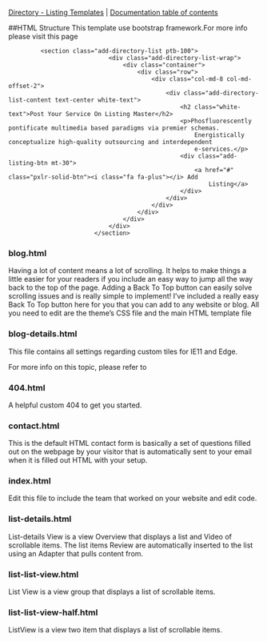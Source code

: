 [Directory - Listing Templates](https://pixelaar.com/) | [Documentation
table of contents](TOC.md)

##HTML Structure
This template use bootstrap framework.For more info please visit this page

             <section class="add-directory-list ptb-100">
                                <div class="add-directory-list-wrap">
                                    <div class="container">
                                        <div class="row">
                                            <div class="col-md-8 col-md-offset-2">
                                                <div class="add-directory-list-content text-center white-text">
                                                    <h2 class="white-text">Post Your Service On Listing Master</h2>
                                                    <p>Phosfluorescently pontificate multimedia based paradigms via premier schemas.
                                                        Energistically conceptualize high-quality outsourcing and interdependent
                                                        e-services.</p>
                                                    <div class="add-listing-btn mt-30">
                                                        <a href="#" class="pxlr-solid-btn"><i class="fa fa-plus"></i> Add
                                                            Listing</a>
                                                    </div>
                                                </div>
                                            </div>
                                        </div>
                                    </div>
                                </div>
                            </section>
   

### blog.html
Having a lot of content means a lot of scrolling. It helps to make things 
a little easier for your readers if you include an easy way to jump all 
the way back to the top of the page. Adding a Back To Top button can easily
solve scrolling issues and is really simple to implement! I’ve included a really
easy Back To Top button here for you that you can add to any website or blog.
All you need to edit are the theme’s CSS file and the main HTML template file


### blog-details.html

This file contains all settings regarding custom tiles for IE11 and Edge.

For more info on this topic, please refer to

### 404.html

A helpful custom 404 to get you started.

### contact.html

This is the default HTML  contact form is basically a set of questions filled out 
on the webpage by your visitor that is automatically sent to your email when it is
filled out HTML with your setup.

### index.html

Edit this file to include the team that worked on your website and edit code.

### list-details.html

List-details View is a view Overview that displays a list and Video  of scrollable items. The 
list items  Review are automatically inserted to the list using an Adapter that
pulls content from.

### list-list-view.html

List View is a view group that displays a list of scrollable items.

### list-list-view-half.html
ListView is a view two item that displays a list of scrollable items. 